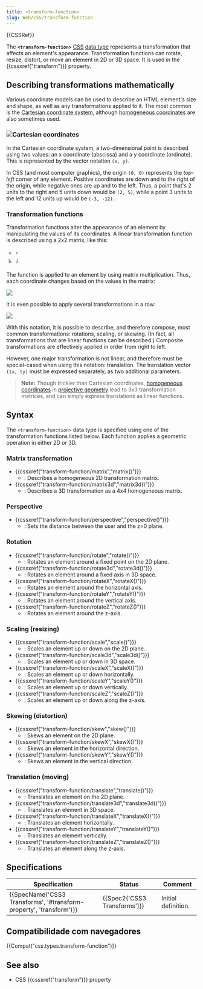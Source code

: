 ```yaml
---
title: <transform-function>
slug: Web/CSS/transform-function
---
```


{{CSSRef}}

The **`<transform-function>`** [CSS](/pt-BR/docs/Web/CSS) [data type](/pt-BR/docs/Web/CSS/CSS_Types) represents a transformation that affects an element's appearance. Transformation functions can rotate, resize, distort, or move an element in 2D or 3D space. It is used in the {{cssxref("transform")}} property.

## Describing transformations mathematically

Various coordinate models can be used to describe an HTML element's size and shape, as well as any transformations applied to it. The most common is the [Cartesian coordinate system](https://en.wikipedia.org/wiki/Cartesian_coordinate_system), although [homogeneous coordinates](https://en.wikipedia.org/wiki/Homogeneous_coordinates) are also sometimes used.

### [![](/files/3438/coord_in_R2.png)](/@api/deki/files/5796/=coord_in_R2.png)Cartesian coordinates

In the Cartesian coordinate system, a two-dimensional point is described using two values: an x coordinate (abscissa) and a y coordinate (ordinate). This is represented by the vector notation `(x, y)`.

In CSS (and most computer graphics), the origin `(0, 0)` represents the _top-left_ corner of any element. Positive coordinates are down and to the right of the origin, while negative ones are up and to the left. Thus, a point that's 2 units to the right and 5 units down would be `(2, 5)`, while a point 3 units to the left and 12 units up would be `(-3, -12)`.

### Transformation functions

Transformation functions alter the appearance of an element by manipulating the values of its coordinates. A linear transformation function is described using a 2x2 matrix, like this:

<math><mfenced><mtable><mtr><mtd>a</mtd><mtd>c</mtd></mtr> <mtr><mtd>b</mtd><mtd>d</mtd></mtr></mtable></mfenced></math>

The function is applied to an element by using matrix multiplication. Thus, each coordinate changes based on the values in the matrix:

[![](/@api/deki/files/5799/=transform_functions_generic_transformation_cart.png?size=webview)](/@api/deki/files/5799/=transform_functions_generic_transformation_cart.png)

It is even possible to apply several transformations in a row:

[![](/@api/deki/files/5800/=transform_functions_transform_composition_cart.png?size=webview)](/@api/deki/files/5800/=transform_functions_transform_composition_cart.png)

With this notation, it is possible to describe, and therefore compose, most common transformations: rotations, scaling, or skewing. (In fact, all transformations that are linear functions can be described.) Composite transformations are effectively applied in order from right to left.

However, one major transformation is not linear, and therefore must be special-cased when using this notation: translation. The translation vector `(tx, ty)` must be expressed separately, as two additional parameters.

> **Note:** Though trickier than Cartesian coordinates, [homogeneous coordinates](https://en.wikipedia.org/wiki/Homogeneous_coordinates) in [projective geometry](https://en.wikipedia.org/wiki/Projective_geometry) lead to 3x3 transformation matrices, and can simply express translations as linear functions.

## Syntax

The `<transform-function>` data type is specified using one of the transformation functions listed below. Each function applies a geometric operation in either 2D or 3D.

### Matrix transformation

- {{cssxref("transform-function/matrix","matrix()")}}
  - : Describes a homogeneous 2D transformation matrix.
- {{cssxref("transform-function/matrix3d","matrix3d()")}}
  - : Describes a 3D transformation as a 4x4 homogeneous matrix.

### Perspective

- {{cssxref("transform-function/perspective","perspective()")}}
  - : Sets the distance between the user and the z=0 plane.

### Rotation

- {{cssxref("transform-function/rotate","rotate()")}}
  - : Rotates an element around a fixed point on the 2D plane.
- {{cssxref("transform-function/rotate3d","rotate3d()")}}
  - : Rotates an element around a fixed axis in 3D space.
- {{cssxref("transform-function/rotateX","rotateX()")}}
  - : Rotates an element around the horizontal axis.
- {{cssxref("transform-function/rotateY","rotateY()")}}
  - : Rotates an element around the vertical axis.
- {{cssxref("transform-function/rotateZ","rotateZ()")}}
  - : Rotates an element around the z-axis.

### Scaling (resizing)

- {{cssxref("transform-function/scale","scale()")}}
  - : Scales an element up or down on the 2D plane.
- {{cssxref("transform-function/scale3d","scale3d()")}}
  - : Scales an element up or down in 3D space.
- {{cssxref("transform-function/scaleX","scaleX()")}}
  - : Scales an element up or down horizontally.
- {{cssxref("transform-function/scaleY","scaleY()")}}
  - : Scales an element up or down vertically.
- {{cssxref("transform-function/scaleZ","scaleZ()")}}
  - : Scales an element up or down along the z-axis.

### Skewing (distortion)

- {{cssxref("transform-function/skew","skew()")}}
  - : Skews an element on the 2D plane.
- {{cssxref("transform-function/skewX","skewX()")}}
  - : Skews an element in the horizontal direction.
- {{cssxref("transform-function/skewY","skewY()")}}
  - : Skews an element in the vertical direction.

### Translation (moving)

- {{cssxref("transform-function/translate","translate()")}}
  - : Translates an element on the 2D plane.
- {{cssxref("transform-function/translate3d","translate3d()")}}
  - : Translates an element in 3D space.
- {{cssxref("transform-function/translateX","translateX()")}}
  - : Translates an element horizontally.
- {{cssxref("transform-function/translateY","translateY()")}}
  - : Translates an element vertically.
- {{cssxref("transform-function/translateZ","translateZ()")}}
  - : Translates an element along the z-axis.

## Specifications

| Specification                                                                            | Status                               | Comment             |
| ---------------------------------------------------------------------------------------- | ------------------------------------ | ------------------- |
| {{SpecName('CSS3 Transforms', '#transform-property', 'transform')}} | {{Spec2('CSS3 Transforms')}} | Initial definition. |

## Compatibilidade com navegadores

{{Compat("css.types.transform-function")}}

## See also

- CSS {{cssxref("transform")}} property
